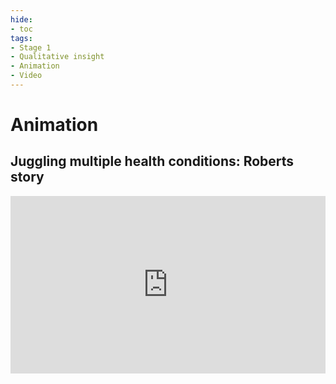 ```yaml
---
hide:
- toc
tags:
- Stage 1
- Qualitative insight
- Animation
- Video
---
```

# Animation

## Juggling multiple health conditions: Roberts story

<div>
  <div style="position:relative;padding-top:56.25%;">
    <iframe src="https://www.youtube.com/embed/uJiVUPFFXBw" frameborder="0" allowfullscreen style="position:absolute;top:0;left:0;width:100%;height:100%;"></iframe>
  </div>
</div>

